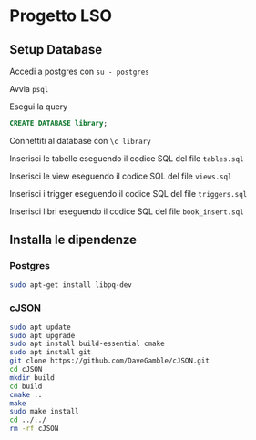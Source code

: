 # Progetto LSO

## Setup Database
Accedi a postgres con `su - postgres`

Avvia `psql`

Esegui la query 
```sql
CREATE DATABASE library;
```

Connettiti al database con `\c library`

Inserisci le tabelle eseguendo il codice SQL del file `tables.sql`

Inserisci le view eseguendo il codice SQL del file `views.sql`

Inserisci i trigger eseguendo il codice SQL del file `triggers.sql`

Inserisci libri eseguendo il codice SQL del file `book_insert.sql`

## Installa le dipendenze
### Postgres
```sh
sudo apt-get install libpq-dev
```

### cJSON
```sh
sudo apt update
sudo apt upgrade
sudo apt install build-essential cmake
sudo apt install git
git clone https://github.com/DaveGamble/cJSON.git
cd cJSON
mkdir build
cd build
cmake ..
make
sudo make install
cd ../../
rm -rf cJSON
```
